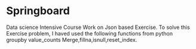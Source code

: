 # Springboard
Data science Intensive Course
Work on Json based Exercise. To solve this Exercise problem, I haved used the following functions from python
groupby
value_counts
Merge,fillna,isnull,reset_index.
